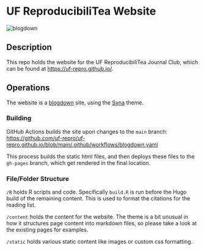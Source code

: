 
# UF ReproducibiliTea Website

<!-- badges: start -->
![blogdown](https://github.com/uf-repro/uf-repro.github.io/workflows/blogdown/badge.svg)
<!-- badges: end -->

## Description

This repo holds the website for the UF ReproducibiliTea Journal Club, which can be found at https://uf-repro.github.io/.

## Operations

The website is a [blogdown](https://bookdown.org/yihui/blogdown/) site, using the [Syna](https://syna.okkur.org/) theme.

### Building

GitHub Actions builds the site upon changes to the `main` branch: 
https://github.com/uf-repro/uf-repro.github.io/blob/main/.github/workflows/blogdown.yaml

This process builds the static html files, and then deploys these files to the `gh-pages` branch, which get rendered in the final location.

### File/Folder Structure

`/R` holds R scripts and code. Specifically `build.R` is run before the Hugo build of the remaining content. This is used to format the citations for the reading list.

`/content` holds the content for the website. The theme is a bit unusual in how it structures page content into markdown files, so please take a look at the existing pages for examples.

`/static` holds various static content like images or custom css formatting.

